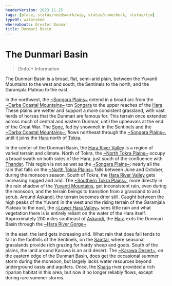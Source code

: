 ```yaml
---
headerVersion: 2023.11.25
tags: [place, status/needswork/wip, status/namecheck, status/tim]
typeOf: watershed
whereabouts: Greater Dunmar
title: Dunmari Basin
---
```

# The Dunmari Basin
>[!info]+ Information
> 
>> 

The Dunmari Basin is a broad, flat, semi-arid plain, between the Yuvanti Mountains to the west and south, the Sentinels to the north, and the Garamjala Plateau to the east. 

In the northwest, the [~Songara Plains~](<./songara-plains.md>) extend in a broad arc from the [~Darba Coastal Mountains~](<../darba-highlands/darba-coastal-mountains.md>) ton [Songara](<../realms/dunmar/central-dunmar/songara.md>) to the upper reaches of the [Hara](<../rivers/hara-watershed/hara.md>). These plains are wetter and support a more consistent grassland, with vast herds of horses that the Dunmari are famous for. This terrain once extended across much of central and eastern Dunmar, until the upheavals at the end of the Great War. The [Sone](<../rivers/hara-watershed/sone.md>), fed by snowmelt in the Sentinels and the [~Darba Coastal Mountains~](<../darba-highlands/darba-coastal-mountains.md>), flows northeast through the [~Songara Plains~](<./songara-plains.md>), until it joins the [Hara](<../rivers/hara-watershed/hara.md>) north of [Tokra](<../realms/dunmar/central-dunmar/tokra/tokra.md>). 

In the center of the Dunmari Basin, the [Hara River Valley](<./hara-river-valley.md>) is a region of varied terrain and climate. North of Tokra, the [~North Tokra Plains~](<./north-tokra-plains.md>) occupy a broad swath on both sides of the Hara, just south of the confluence with [Thandar](<../rivers/hara-watershed/thandar.md>). This region is not as wet as the [~Songara Plains~](<./songara-plains.md>): nearly all the rain that falls on the [~North Tokra Plains~](<./north-tokra-plains.md>) falls between June and October, during the monsoon season. South of Tokra, the [Hara River Valley](<./hara-river-valley.md>) gets increasing rugged and arid. The [~Southern Tokra Plains~](<./southern-tokra-plains.md>), more directly in the rain shadow of the [Yuvanti Mountains](<../yuvanti-mountains.md>), get inconsistent rain, even during the monsoon, and the terrain beings to transition from a grassland to arid scrub. Around [Askandi](<../realms/dunmar/central-dunmar/askandi.md>), the terrain becomes drier still. Caught between the high peaks of the Yuvanti in the west and the rising terrain of the Garamjala Plateau to the east, the [~Lower Hara Valley~](<./lower-hara-valley.md>) sees little rain and what vegetation there is is entirely reliant on the water of the Hara itself. Approximately 200 miles southeast of [Askandi](<../realms/dunmar/central-dunmar/askandi.md>), the [Hara](<../rivers/hara-watershed/hara.md>) exits the Dunmari Basin through the [~Hara River Gorge~](<./hara-river-gorge.md>).

In the east, the land gets increasing arid. What rain that does fall tends to fall in the foothills of the Sentinels, on the [Samtal](<./samtal.md>), where seasonal grasslands provide rich grazing for hardy sheep and goats. South of the plains, the land around Karawa is an arid desert. The [~Karawa Desert~](<./karawa-desert.md>), on the eastern edge of the Dunmari Basin, does get the occasional summer storm during the monsoon, but largely lacks water resources beyond underground oasis and aquifers. Once, the [Kharja](<../../istaros-watershed/rivers/kharja.md>) river provided a rich riparian habitat in this area, but now it no longer reliably flows, except during rare summer storms. 

